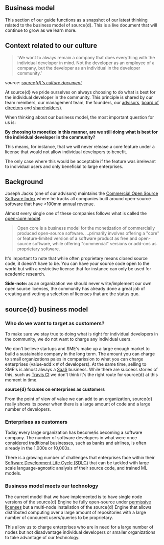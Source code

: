 Business model
---------------

This section of our guide functions as a snapshot of our latest thinking related to the business model of source{d}. This is a live document that will continue to grow as we learn more.

## Context related to our culture

> ‘We want to always remain a company that does everything with the individual developer in mind. Not the developer as an employee of a company, but the developer as an individual in the developer community.’ 

_source: [source{d}'s culture document](culture.md#for-developers)_

At source{d} we pride ourselves on always choosing to do what is best for the individual developer in the community. This principle is shared by our team members, our management team, the founders, our [advisors](investors_board_advisors.md#advisors), [board of directors](investors_board_advisors.md#board-of-directors) and [shareholders](investors_board_advisors.md#shareholders)).

When thinking about our business model, the most important question for us is: 

**By choosing to monetize in this manner, are we still doing what is best for the individual developer in the community?**

This means, for instance, that we will never release a core feature under a license that would not allow individual developers to benefit.

The only case where this would be acceptable if the feature was irrelevant to individual users and only beneficial to large enterprises.

## Background

Joseph Jacks (one of our advisors) maintains the [Commercial Open Source Software Index](https://docs.google.com/spreadsheets/d/17nKMpi_Dh5slCqzLSFBoWMxNvWiwt2R-t4e_l7LPLhU/edit#gid=0) where he tracks all companies built around open-source software that have >100mm annual revenue. 

Almost every single one of these companies follows what is called the [open-core model](https://en.wikipedia.org/wiki/Open_core). 

> Open core is a business model for the monetization of commercially produced open-source software. ...primarily involves offering a "core" or feature-limited version of a software product as free and open-source software, while offering "commercial" versions or add-ons as proprietary software.

It's important to note that while often proprietary means closed source code, it doesn't have to be. You can have your source code open to the world but with a restrictive license that for instance can only be used for academic research.

**Side-note:** as an organization we should never write/implement our own open source licenses, the community has already done a great job of creating and vetting a selection of licenses that are the status quo.

## source{d} business model

### Who do we want to target as customers?

To make sure we stay true to doing what is right for individual developers in the community, we do not want to charge any individual users.

We don't believe startups and SME's make up a large enough market to build a sustainable company in the long term. The amount you can charge to small organizations pales in comparission to what you can charge enterprises (value-add x # of developers). At the same time, selling to SME's is almost always a [SaaS](https://en.wikipedia.org/wiki/Software_as_a_service) business.  While there are success stories of this, such as [Travis CI](https://travis-ci.com/) we don't think it's the right route for source{d} at this moment in time. 

**source{d} focuses on enterprises as customers**

From the point of view of value we can add to an organization, source{d} really shows its power when there is a large amount of code and a large number of developers.

### Enterprises as customers

Today every large organization has become/is becoming a software company. The number of software developers in what were once considered traditional businesses, such as banks and airlines, is often already in the 1,000s or 10,000s.

There is a growing number of challenges that enterprises face within their [Software Development Life Cycle (SDLC)](https://en.wikipedia.org/wiki/Systems_development_life_cycle) that can be tackled with large scale language-agnostic analysis of their source code, and trained ML models.

### Business model meets our technology

The current model that we have implemented is to have single node versions of the source{d} Engine be fully open-source under [permissive licenses](https://github.com/src-d/guide/blob/master/engineering/licensing.md) but a multi-node installation of the source{d} Engine that allows distributed computing over a large amount of repositories with a large number of concurent users/queries to be proprietary. 

This allow us to charge enterprises who are in need for a large number of nodes but not disadvantage individual developers or smaller organizations to take advantage of our technology.
